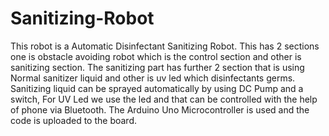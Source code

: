 # Sanitizing-Robot
This robot is a Automatic Disinfectant Sanitizing Robot. 
This has 2 sections one is obstacle avoiding robot which is the control
section and other is sanitizing section. 
The sanitizing part has further 2 section that is using Normal sanitizer 
liquid and other is uv led which disinfectants germs. 
Sanitizing liquid can be sprayed automatically by using DC Pump and a switch, 
For UV Led we use the led and that can be controlled with the help of phone via
Bluetooth.
The Arduino Uno Microcontroller is used and the code is uploaded to the board. 
